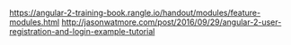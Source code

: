 https://angular-2-training-book.rangle.io/handout/modules/feature-modules.html
http://jasonwatmore.com/post/2016/09/29/angular-2-user-registration-and-login-example-tutorial

